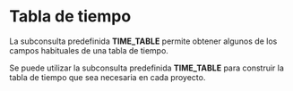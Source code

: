 # Tabla de tiempo

La subconsulta predefinida **TIME_TABLE** permite obtener algunos de los campos habituales de una tabla de tiempo.

<view-sql-code fileName="TimeTable1"/>

Se puede utilizar la subconsulta predefinida **TIME_TABLE** para construir la tabla de tiempo que sea necesaria en cada proyecto.
    
<view-sql-code fileName="TimeTable1"/>